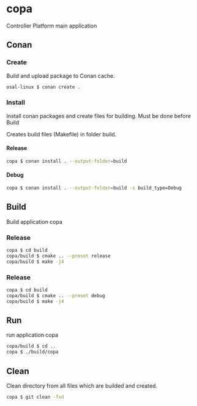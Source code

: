# copa
Controller Platform main application

## Conan

### Create
Build and upload package to Conan cache.

```bash
osal-linux $ conan create .
```
### Install
Install conan packages and create files for building.
Must be done before Build

Creates build files (Makefile) in folder build.

#### Release
```bash
copa $ conan install . --output-folder=build
```
#### Debug
```bash
copa $ conan install . --output-folder=build -s build_type=Debug
```
## Build
Build application copa

### Release
```bash
copa $ cd build
copa/build $ cmake .. --preset release 
copa/build $ make -j4 
```
### Release
```bash
copa $ cd build
copa/build $ cmake .. --preset debug
copa/build $ make -j4 
```

## Run
run application copa

```bash
copa/build $ cd ..
copa $ ./build/copa 
```

## Clean
Clean directory from all files which are builded and created.

```bash
copa $ git clean -fxd 
```